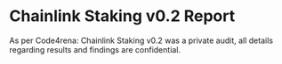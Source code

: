 # Chainlink Staking v0.2 Report

As per Code4rena:  Chainlink Staking v0.2 was a private audit, all details regarding results and findings are confidential.
